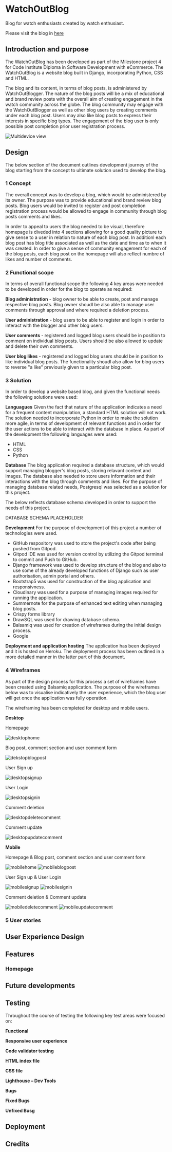 # WatchOutBlog 
Blog for watch enthusiasts created by watch enthusiast.

Please visit the blog in [here](https://watchoutblog.herokuapp.com/)

## Introduction and purpose

The WatchOutBlog has been developed as part of the Milestone project 4 for Code Institute Diploma in Software Development with eCommerce.
The WatchOutBlog is a website blog built in Django, incorporating Python, CSS and HTML.

The blog and its content, in terms of blog posts, is administered by WatchOutBlogger. The nature of the blog posts will be a mix of educational and brand review posts with the overall aim of creating engagement in the watch community across the globe.
The blog community may engage with the WatchOutBlogger as well as other blog users by creating comments under each blog post. Users may also like blog posts to express their interests in specific blog types. The engagement of the blog user is only possible post completion prior user registration process. 

![Multidevice view](static/multidevice/all-devices-black.png)

## Design 

The below section of the document outlines development journey of the blog starting from the concept to ultimate solution used to develop the blog.

### 1 Concept

The overall concept was to develop a blog, which would be administered by its owner. The purpose was to provide educational and brand review blog posts.
Blog users would be invited to register and post completion registration process would be allowed to engage in community through blog posts comments and likes.

In order to appeal to users the blog needed to be visual, therefore homepage is diveded into 4 sections allowing for a good quality picture to give sense to a user in relation to nature of each blog post. In additionl each blog post has blog title associated as well as the date and time as to when it was created.
In order to give a sense of community engagement for each of the blog posts, each blog post on the homepage will also reflect numbre of likes and number of comments.

### 2 Functional scope 

In terms of overall functional scope the following 4 key areas were needed to be developed in order for the blog to operate as required:

**Blog administration** - blog owner to be able to create, post and manage respective blog posts. Blog owner shoudl be also able to manage user comments through approval and where required a deletion process.

**User administration** - blog users to be able to register and login in order to interact with the blogger and other blog users.

**User comments** - registered and logged blog users should be in position to comment on individual blog posts. Users should be also allowed to update and delete their own comments.
   
**User blog likes** - registered and logged blog users should be in position to like individual blog posts. The functionality shoudl also allow for blog users to reverse "a like" previously given to a particular blog post.

### 3 Solution 

In order to develop a website based blog, and given the functional needs the following solutions were used:

**Languagues**
Given the fact that nature of the application indicates a need for a frequent content manipulation, a standard HTML solution will not work.
The solution needed to incorporate Python in order to make the solution more agile, in terms of development of relevant functions and in order for the user actions to be able to interact with the database in place. 
As part of the development the following languages were used:
- HTML
- CSS
- Python

**Database**
The blog application required a database structure, which would support managing blogger's blog posts, storing relavant content and images.
The database also needed to store users information and their interactions with the blog through comments and likes.
For the purpose of managing database related needs, Postgresql was selected as a solution for this project.

The below reflects database schema developed in order to support the needs of this project.

DATABASE SCHEMA PLACEHOLDER

**Development**
For the purpose of development of this project a number of technologies were used. 
- GitHub respository was used to store the project's code after being pushed from Gitpod.
- Gitpod IDE was used for version control by utilizing the Gitpod terminal to commit and Push to GitHub.
- Django framework was used to develop structure of the blog and also to use some of the already developed functions of Django such as user authorisation, admin portal and others.
- Bootstrap5 was used for construction of the blog application and responsivness.
- Cloudinary was used for a purpose of managing images required for running the application.
- Summernote for the purpose of enhanced text editing when managing blog posts.
- Crispy forms library 
- DrawSQL was used for drawing database schema.
- Balsamiq was used for creation of wireframes during the initial design process.
- Google

**Deployment and application hosting**
The application has been deployed and it is hosted on Heroku.
The deployment process has been outlined in a more detailed manner in the latter part of this document.

### 4 Wireframes 

As part of the design process for this process a set of wireframes have been created using Balsamiq application.
The purpose of the wireframes below was to visualise indicatively the user experience, which the blog user will get once the application was fully operation.

The wireframing has been completed for desktop and mobile users.

**Desktop**

Homepage

![desktophome](static/wireframes/desktophome.PNG)

Blog post, comment section and user comment form

![dekstopblogpost](static/wireframes/desktoppost.PNG)

User Sign up

![desktopsignup](static/wireframes/desktopsignup.PNG)

User Login

![desktopsignin](static/wireframes/desktoplogin.PNG)

Comment deletion

![desktopdeletecomment](static/wireframes/desktopdeletecomment.PNG)

Comment update

![desktopupdatecomment](static/wireframes/desktopupdatecomment.PNG)

**Mobile**

Homepage & Blog post, comment section and user comment form

![mobilehome](static/wireframes/mobilehome.PNG)                ![mobileblogpost](static/wireframes/mobilepost.PNG)

User Sign up & User Login 

![mobilesignup](static/wireframes/mobilesignup.PNG)            ![mobilesignin](static/wireframes/mobilelogin.PNG)

Comment deletion & Comment update

![mobiledeletecomment](static/wireframes/mobiledeletecomment.PNG) ![mobileupdatecomment](static/wireframes/mobileupdatecomment.PNG)


### 5 User stories

## User Experience Design  


## Features 

### Homepage




## Future developments



## Testing 
Throughout the course of testing the following key test areas were focused on:

**Functional**



**Responsive user experience**



**Code validator testing**



**HTML index file**




**CSS file**

**Lighthouse – Dev Tools**




**Bugs**

  **Fixed Bugs**
  

  
  **Unfixed Busg**
  


 
## Deployment 


## Credits
















